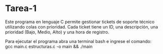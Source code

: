 # Tarea-1

Este programa en lenguaje C permite gestionar tickets de soporte técnico utilizando
colas con prioridad. 
Cada ticket tiene un ID, una descripción, una prioridad (Bajo, Medio, Alto) 
y una hora de registro.


Para ejecutar el programa abra una terminal bash e ingrese el comando:
gcc main.c estructuras.c -o main && ./main

